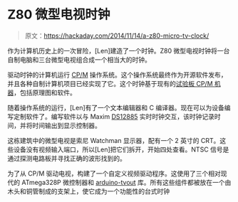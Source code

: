 # Z80 微型电视时钟

> 原文：<https://hackaday.com/2014/11/14/a-z80-micro-tv-clock/>

作为计算机历史上的一次冒险，[Len]建造了一个时钟。Z80 微型电视时钟将一台自制电脑和三台微型电视组合成一个相当大的时钟。

驱动时钟的计算机运行 [CP/M](http://en.wikipedia.org/wiki/CP/M) 操作系统。这个操作系统最终作为开源软件发布，并且各种自制计算机项目已经实现了它。这个时钟基于现有的[试验板 CP/M 机器](http://searle.hostei.com/grant/cpm/index.html)，包括原理图和软件。

随着操作系统的运行，[Len]有了一个文本编辑器和 C 编译器。现在可以为设备编写定制软件了。编写软件以与 Maxim [DS12885](http://www.maximintegrated.com/en/products/digital/real-time-clocks/DS12885.html) 实时时钟交互，该时钟记录时间，并将时间输出到显示控制器。

这栋建筑中的微型电视是索尼 Watchman 显示器，配有一个 2 英寸的 CRT。这些设备没有视频输入端口，所以[Len]把它们拆开，开始四处查看。NTSC 信号是通过探测电路板并寻找正确的波形找到的。

为了从 CP/M 驱动电视，构建了一个自定义视频驱动程序。这使用了三个相对现代的 ATmega328P 微控制器和 [arduino-tvout](https://code.google.com/p/arduino-tvout/) 库。所有这些组件都被放在一个由木头和铜管制成的支架上，使它成为一个功能性的台式时钟